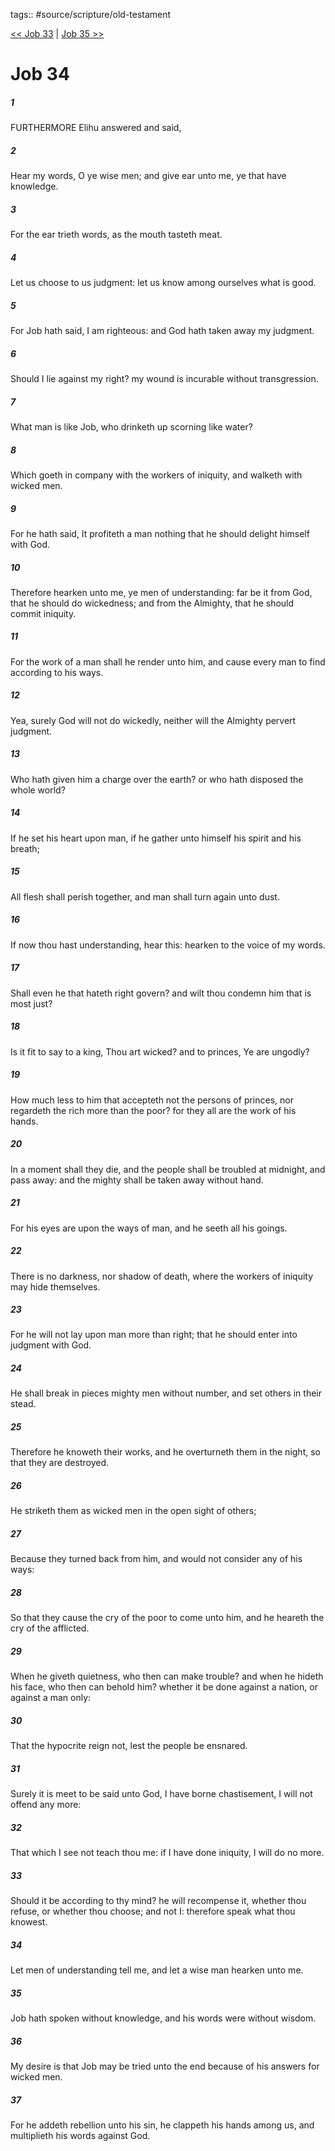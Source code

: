 tags:: #source/scripture/old-testament

[<< Job 33](/old-testament/18_Job/Job_33.md) | [Job 35 >>](/old-testament/18_Job/Job_35.md)

# Job 34

##### 1

FURTHERMORE Elihu answered and said,

##### 2

Hear my words, O ye wise men; and give ear unto me, ye that have knowledge.

##### 3

For the ear trieth words, as the mouth tasteth meat.

##### 4

Let us choose to us judgment: let us know among ourselves what is good.

##### 5

For Job hath said, I am righteous: and God hath taken away my judgment.

##### 6

Should I lie against my right? my wound is incurable without transgression.

##### 7

What man is like Job, who drinketh up scorning like water?

##### 8

Which goeth in company with the workers of iniquity, and walketh with wicked men.

##### 9

For he hath said, It profiteth a man nothing that he should delight himself with God.

##### 10

Therefore hearken unto me, ye men of understanding: far be it from God, that he should do wickedness; and from the Almighty, that he should commit iniquity.

##### 11

For the work of a man shall he render unto him, and cause every man to find according to his ways.

##### 12

Yea, surely God will not do wickedly, neither will the Almighty pervert judgment.

##### 13

Who hath given him a charge over the earth? or who hath disposed the whole world?

##### 14

If he set his heart upon man, if he gather unto himself his spirit and his breath;

##### 15

All flesh shall perish together, and man shall turn again unto dust.

##### 16

If now thou hast understanding, hear this: hearken to the voice of my words.

##### 17

Shall even he that hateth right govern? and wilt thou condemn him that is most just?

##### 18

Is it fit to say to a king, Thou art wicked? and to princes, Ye are ungodly?

##### 19

How much less to him that accepteth not the persons of princes, nor regardeth the rich more than the poor? for they all are the work of his hands.

##### 20

In a moment shall they die, and the people shall be troubled at midnight, and pass away: and the mighty shall be taken away without hand.

##### 21

For his eyes are upon the ways of man, and he seeth all his goings.

##### 22

There is no darkness, nor shadow of death, where the workers of iniquity may hide themselves.

##### 23

For he will not lay upon man more than right; that he should enter into judgment with God.

##### 24

He shall break in pieces mighty men without number, and set others in their stead.

##### 25

Therefore he knoweth their works, and he overturneth them in the night, so that they are destroyed.

##### 26

He striketh them as wicked men in the open sight of others;

##### 27

Because they turned back from him, and would not consider any of his ways:

##### 28

So that they cause the cry of the poor to come unto him, and he heareth the cry of the afflicted.

##### 29

When he giveth quietness, who then can make trouble? and when he hideth his face, who then can behold him? whether it be done against a nation, or against a man only:

##### 30

That the hypocrite reign not, lest the people be ensnared.

##### 31

Surely it is meet to be said unto God, I have borne chastisement, I will not offend any more:

##### 32

That which I see not teach thou me: if I have done iniquity, I will do no more.

##### 33

Should it be according to thy mind? he will recompense it, whether thou refuse, or whether thou choose; and not I: therefore speak what thou knowest.

##### 34

Let men of understanding tell me, and let a wise man hearken unto me.

##### 35

Job hath spoken without knowledge, and his words were without wisdom.

##### 36

My desire is that Job may be tried unto the end because of his answers for wicked men.

##### 37

For he addeth rebellion unto his sin, he clappeth his hands among us, and multiplieth his words against God.
